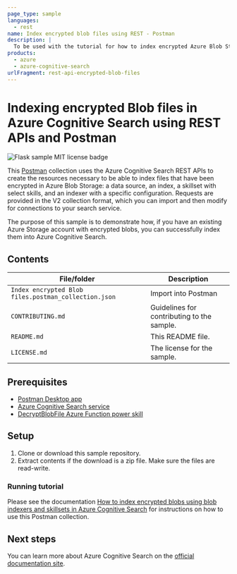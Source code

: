 ```yaml
---
page_type: sample
languages:
  - rest
name: Index encrypted blob files using REST - Postman
description: |
  To be used with the tutorial for how to index encrypted Azure Blob Storage files into Azure Cognitive Search
products:
  - azure
  - azure-cognitive-search
urlFragment: rest-api-encrypted-blob-files
---
```


#  Indexing encrypted Blob files in Azure Cognitive Search using REST APIs and Postman

![Flask sample MIT license badge](https://img.shields.io/badge/license-MIT-green.svg)

This [Postman](https://www.getpostman.com/) collection uses the Azure Cognitive Search REST APIs to create the resources necessary to be able to index files that have been encrypted in Azure Blob Storage: a data source, an index, a skillset with select skills, and an indexer with a specific configuration. Requests are provided in the V2 collection format, which you can import and then modify for connections to your search service.

The purpose of this sample is to demonstrate how, if you have an existing Azure Storage account with encrypted blobs, you can successfully index them into Azure Cognitive Search.

## Contents

| File/folder | Description |
|-------------|-------------|
| `Index encrypted Blob files.postman_collection.json`       | Import into Postman |
| `CONTRIBUTING.md` | Guidelines for contributing to the sample. |
| `README.md` | This README file. |
| `LICENSE.md`   | The license for the sample. |

## Prerequisites

- [Postman Desktop app](https://www.getpostman.com/)
- [Azure Cognitive Search service](https://docs.microsoft.com/azure/search/search-create-service-portal)
- [DecryptBlobFile Azure Function power skill](https://github.com/Azure-Samples/azure-search-power-skills/tree/master/Utils/DecryptBlobFile)

## Setup

1. Clone or download this sample repository.
1. Extract contents if the download is a zip file. Make sure the files are read-write.

### Running tutorial

Please see the documentation [How to index encrypted blobs using blob indexers and skillsets in Azure Cognitive Search](https://docs.microsoft.com/azure/search/search-howto-index-encrypted-blobs) for instructions on how to use this Postman collection.

## Next steps

You can learn more about Azure Cognitive Search on the [official documentation site](https://docs.microsoft.com/azure/search).
